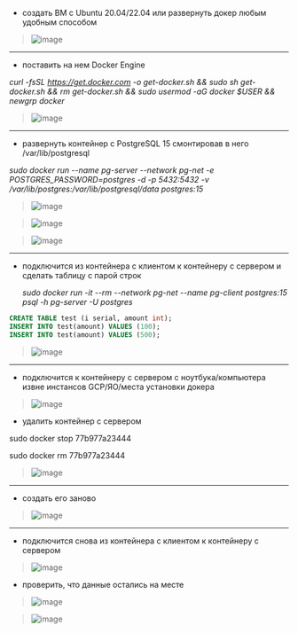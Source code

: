 * создать ВМ с Ubuntu 20.04/22.04 или развернуть докер любым удобным способом

>![image](https://github.com/VyacheslavIT/postgre/assets/136000255/e944a1a2-0492-4e03-b2c4-e13cdc61c439)
---------------------
* поставить на нем Docker Engine
  
*curl -fsSL https://get.docker.com -o get-docker.sh && sudo sh get-docker.sh && rm get-docker.sh && sudo usermod -aG docker $USER && newgrp docker*
  
>![image](https://github.com/VyacheslavIT/postgre/assets/136000255/7d39f4b1-e138-4455-bdb2-bd4f11d85f4c)
--------------------------
* развернуть контейнер с PostgreSQL 15 смонтировав в него /var/lib/postgresql
  
 *sudo docker run --name pg-server --network pg-net -e POSTGRES_PASSWORD=postgres -d -p 5432:5432 -v /var/lib/postgres:/var/lib/postgresql/data postgres:15*
  
>![image](https://github.com/VyacheslavIT/postgre/assets/136000255/ede9bcef-9263-41a3-ab99-eccddb47d292)

>![image](https://github.com/VyacheslavIT/postgre/assets/136000255/f56504bf-9a35-4481-bffe-97a2c458b98e)


>![image](https://github.com/VyacheslavIT/postgre/assets/136000255/ad16690d-772f-40f1-983a-608bc0bb036f)
------------------------------------
* подключится из контейнера с клиентом к контейнеру с сервером и сделать таблицу с парой строк
  
  *sudo docker run -it --rm --network pg-net --name pg-client postgres:15 psql -h pg-server -U postgres*
  
```sql
CREATE TABLE test (i serial, amount int);
INSERT INTO test(amount) VALUES (100);
INSERT INTO test(amount) VALUES (500);
```

>![image](https://github.com/VyacheslavIT/postgre/assets/136000255/3e471dc9-4fb5-4167-bf4f-a0dd9a64f3fc)

------------------------------------
* подключится к контейнеру с сервером с ноутбука/компьютера извне инстансов GCP/ЯО/места установки докера

>![image](https://github.com/VyacheslavIT/postgre/assets/136000255/5b788b3f-d6b4-43e0-b2dc-5ec3b3d503ed)

* удалить контейнер с сервером
  
sudo docker stop 77b977a23444

sudo docker rm 77b977a23444
  
>![image](https://github.com/VyacheslavIT/postgre/assets/136000255/6ddb39bf-f8ee-4dd2-a741-e3e880a2b0cd)

-------------------------------------

* создать его заново

>![image](https://github.com/VyacheslavIT/postgre/assets/136000255/182aee12-a0ef-49df-9a03-82c62b24bfb5)
 ---------------------------
 * подключится снова из контейнера с клиентом к контейнеру с сервером

>![image](https://github.com/VyacheslavIT/postgre/assets/136000255/e1c13f91-bafd-42be-93a9-9b7f5c865aa5)
* проверить, что данные остались на месте

>![image](https://github.com/VyacheslavIT/postgre/assets/136000255/70e554c7-6fc8-4650-91c0-f1708040f054)

>![image](https://github.com/VyacheslavIT/postgre/assets/136000255/96296ca7-691f-4f55-ac4a-5c03d84c567c)



  
